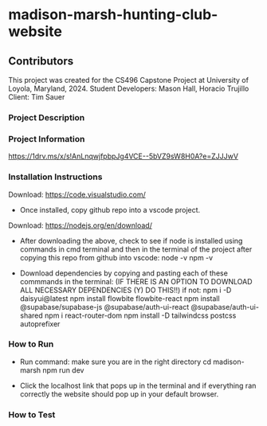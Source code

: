 # madison-marsh-hunting-club-website

## Contributors
This project was created for the CS496 Capstone Project at University of Loyola, Maryland, 2024.
Student Developers: Mason Hall, Horacio Trujillo
Client: Tim Sauer 

### Project Description

### Project Information
https://1drv.ms/x/s!AnLnqwjfpbpJg4VCE--5bVZ9sW8H0A?e=ZJJJwV

### Installation Instructions

Download:
https://code.visualstudio.com/

- Once installed, copy github repo into a vscode project.

Download:
https://nodejs.org/en/download/

- After downloading the above, check to see if node is installed using commands in cmd terminal and then in the terminal of the project after copying this repo from github into vscode:
node -v
npm -v

- Download dependencies by copying and pasting each of these commmands in the terminal: (IF THERE IS AN OPTION TO DOWNLOAD ALL NECESSARY DEPENDENCIES (Y) DO THIS!!) if not:
npm i -D daisyui@latest
npm install flowbite flowbite-react
npm install @supabase/supabase-js @supabase/auth-ui-react @supabase/auth-ui-shared
npm i react-router-dom
npm install -D tailwindcss postcss autoprefixer

### How to Run

- Run command: make sure you are in the right directory
cd madison-marsh
npm run dev

- Click the localhost link that pops up in the terminal and if everything ran correctly the website should pop up in your default browser.

### How to Test

